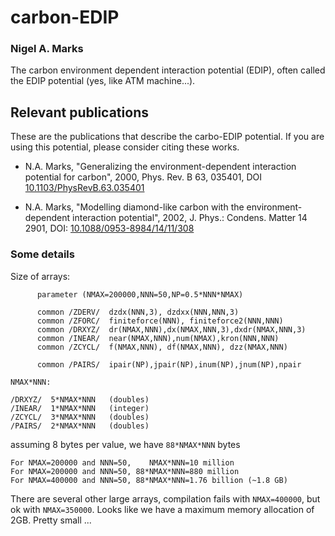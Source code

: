 # carbon-EDIP
### Nigel A. Marks

The carbon environment dependent interaction potential (EDIP), often called the EDIP potential (yes, like ATM machine...).

## Relevant publications
These are the publications that describe the carbo-EDIP potential. If you are using this potential, please consider citing these works.

- N.A. Marks, "Generalizing the environment-dependent interaction potential for carbon", 2000, Phys. Rev. B 63, 035401, DOI [10.1103/PhysRevB.63.035401](https://doi.org/10.1103/PhysRevB.63.035401)

- N.A. Marks, "Modelling diamond-like carbon with the environment-dependent interaction potential", 2002, J. Phys.: Condens. Matter 14 2901, DOI: [10.1088/0953-8984/14/11/308](https://doi.org/10.1088/0953-8984/14/11/308)


### Some details
Size of arrays:
```
      parameter (NMAX=200000,NNN=50,NP=0.5*NNN*NMAX)

      common /ZDERV/  dzdx(NNN,3), dzdxx(NNN,NNN,3)
      common /ZFORC/  finiteforce(NNN), finiteforce2(NNN,NNN)
      common /DRXYZ/  dr(NMAX,NNN),dx(NMAX,NNN,3),dxdr(NMAX,NNN,3)
      common /INEAR/  near(NMAX,NNN),num(NMAX),kron(NNN,NNN)
      common /ZCYCL/  f(NMAX,NNN), df(NMAX,NNN), dzz(NMAX,NNN)

      common /PAIRS/  ipair(NP),jpair(NP),inum(NP),jnum(NP),npair

NMAX*NNN:

/DRXYZ/  5*NMAX*NNN   (doubles)
/INEAR/  1*NMAX*NNN   (integer)
/ZCYCL/  3*NMAX*NNN   (doubles)
/PAIRS/  2*NMAX*NNN   (doubles)
```

assuming 8 bytes per value, we have `88*NMAX*NNN` bytes

```
For NMAX=200000 and NNN=50,    NMAX*NNN=10 million
For NMAX=200000 and NNN=50, 88*NMAX*NNN=880 million
For NMAX=400000 and NNN=50, 88*NMAX*NNN=1.76 billion (~1.8 GB)
```

There are several other large arrays, compilation fails with
`NMAX=400000`, but ok with `NMAX=350000`.  Looks like we have a 
maximum memory allocation of 2GB.  Pretty small ...


